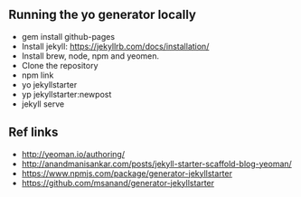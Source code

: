 ## Running the yo generator locally
* gem install github-pages
* Install jekyll: https://jekyllrb.com/docs/installation/
* Install brew, node, npm and yeomen.
* Clone the repository
* npm link
* yo jekyllstarter
* yp jekyllstarter:newpost
* jekyll serve

## Ref links
* http://yeoman.io/authoring/
* http://anandmanisankar.com/posts/jekyll-starter-scaffold-blog-yeoman/
* https://www.npmjs.com/package/generator-jekyllstarter
* https://github.com/msanand/generator-jekyllstarter
